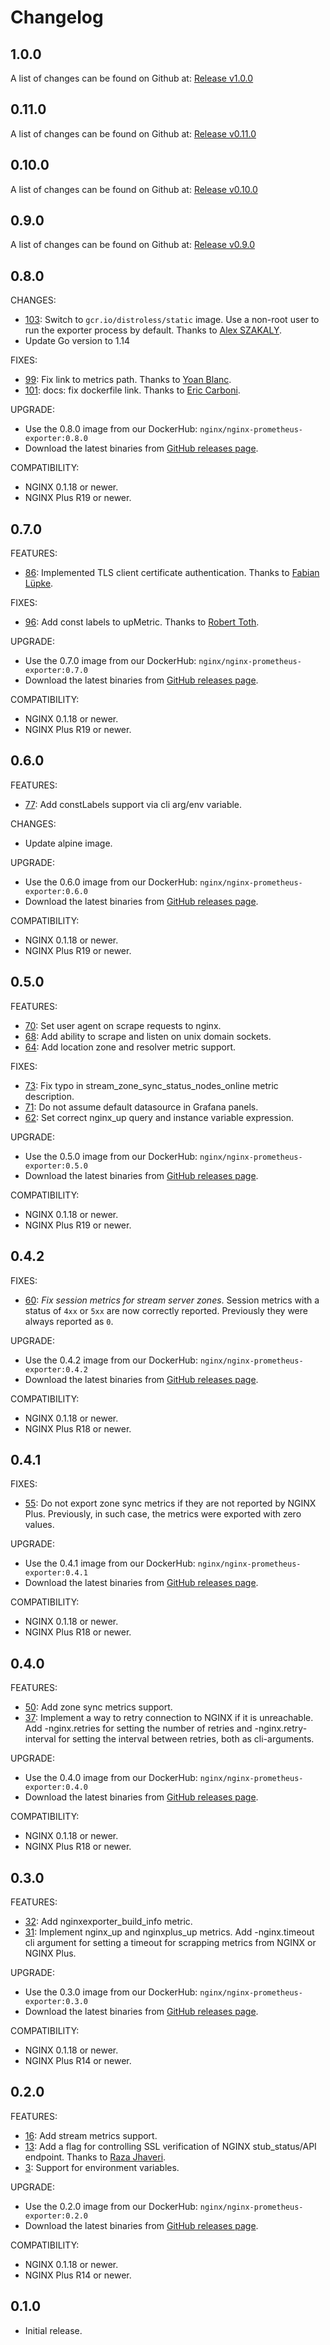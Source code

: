 # Changelog

## 1.0.0

A list of changes can be found on Github at: [Release v1.0.0](https://github.com/nginxinc/nginx-prometheus-exporter/releases/tag/v1.0.0)

## 0.11.0

A list of changes can be found on Github at: [Release v0.11.0](https://github.com/nginxinc/nginx-prometheus-exporter/releases/tag/v0.11.0)

## 0.10.0

A list of changes can be found on Github at: [Release v0.10.0](https://github.com/nginxinc/nginx-prometheus-exporter/releases/tag/v0.10.0)

## 0.9.0

A list of changes can be found on Github at: [Release v0.9.0](https://github.com/nginxinc/nginx-prometheus-exporter/releases/tag/v0.9.0)

## 0.8.0

CHANGES:

- [103](https://github.com/nginxinc/nginx-prometheus-exporter/pull/103): Switch to `gcr.io/distroless/static` image. Use
  a non-root user to run the exporter process by default. Thanks to [Alex SZAKALY](https://github.com/alex1989hu).
- Update Go version to 1.14

FIXES:

- [99](https://github.com/nginxinc/nginx-prometheus-exporter/pull/99): Fix link to metrics path. Thanks to [Yoan Blanc](https://github.com/greut).
- [101](https://github.com/nginxinc/nginx-prometheus-exporter/pull/101): docs: fix dockerfile link. Thanks to [Eric Carboni](https://github.com/eric-hc).

UPGRADE:

- Use the 0.8.0 image from our DockerHub: `nginx/nginx-prometheus-exporter:0.8.0`
- Download the latest binaries from [GitHub releases
  page](https://github.com/nginxinc/nginx-prometheus-exporter/releases/tag/v0.8.0).

COMPATIBILITY:

- NGINX 0.1.18 or newer.
- NGINX Plus R19 or newer.

## 0.7.0

FEATURES:

- [86](https://github.com/nginxinc/nginx-prometheus-exporter/pull/86): Implemented TLS client certificate
  authentication. Thanks to [Fabian Lüpke](https://github.com/Fluepke).

FIXES:

- [96](https://github.com/nginxinc/nginx-prometheus-exporter/pull/96): Add const labels to upMetric. Thanks to [Robert
  Toth](https://github.com/robert-toth).

UPGRADE:

- Use the 0.7.0 image from our DockerHub: `nginx/nginx-prometheus-exporter:0.7.0`
- Download the latest binaries from [GitHub releases page](https://github.com/nginxinc/nginx-prometheus-exporter/releases/tag/v0.7.0).

COMPATIBILITY:

- NGINX 0.1.18 or newer.
- NGINX Plus R19 or newer.

## 0.6.0

FEATURES:

- [77](https://github.com/nginxinc/nginx-prometheus-exporter/pull/77): Add constLabels support via cli arg/env variable.

CHANGES:

- Update alpine image.

UPGRADE:

- Use the 0.6.0 image from our DockerHub: `nginx/nginx-prometheus-exporter:0.6.0`
- Download the latest binaries from [GitHub releases page](https://github.com/nginxinc/nginx-prometheus-exporter/releases/tag/v0.6.0).

COMPATIBILITY:

- NGINX 0.1.18 or newer.
- NGINX Plus R19 or newer.

## 0.5.0

FEATURES:

- [70](https://github.com/nginxinc/nginx-prometheus-exporter/pull/70): Set user agent on scrape requests to nginx.
- [68](https://github.com/nginxinc/nginx-prometheus-exporter/pull/68): Add ability to scrape and listen on unix domain
  sockets.
- [64](https://github.com/nginxinc/nginx-prometheus-exporter/pull/64): Add location zone and resolver metric support.

FIXES:

- [73](https://github.com/nginxinc/nginx-prometheus-exporter/pull/73): Fix typo in stream_zone_sync_status_nodes_online
  metric description.
- [71](https://github.com/nginxinc/nginx-prometheus-exporter/pull/71): Do not assume default datasource in Grafana
  panels.
- [62](https://github.com/nginxinc/nginx-prometheus-exporter/pull/62): Set correct nginx_up query and instance variable
  expression.

UPGRADE:

- Use the 0.5.0 image from our DockerHub: `nginx/nginx-prometheus-exporter:0.5.0`
- Download the latest binaries from [GitHub releases page](https://github.com/nginxinc/nginx-prometheus-exporter/releases/tag/v0.5.0).

COMPATIBILITY:

- NGINX 0.1.18 or newer.
- NGINX Plus R19 or newer.

## 0.4.2

FIXES:

- [60](https://github.com/nginxinc/nginx-prometheus-exporter/pull/60): *Fix session metrics for stream server zones*.
  Session metrics with a status of `4xx` or `5xx` are now correctly reported. Previously they were always reported as
  `0`.

UPGRADE:

- Use the 0.4.2 image from our DockerHub: `nginx/nginx-prometheus-exporter:0.4.2`
- Download the latest binaries from [GitHub releases page](https://github.com/nginxinc/nginx-prometheus-exporter/releases/tag/v0.4.2).

COMPATIBILITY:

- NGINX 0.1.18 or newer.
- NGINX Plus R18 or newer.

## 0.4.1

FIXES:

- [55](https://github.com/nginxinc/nginx-prometheus-exporter/pull/55): Do not export zone sync metrics if they are not
  reported by NGINX Plus. Previously, in such case, the metrics were exported with zero values.

UPGRADE:

- Use the 0.4.1 image from our DockerHub: `nginx/nginx-prometheus-exporter:0.4.1`
- Download the latest binaries from [GitHub releases page](https://github.com/nginxinc/nginx-prometheus-exporter/releases/tag/v0.4.1).

COMPATIBILITY:

- NGINX 0.1.18 or newer.
- NGINX Plus R18 or newer.

## 0.4.0

FEATURES:

- [50](https://github.com/nginxinc/nginx-prometheus-exporter/pull/50): Add zone sync metrics support.
- [37](https://github.com/nginxinc/nginx-prometheus-exporter/pull/37): Implement a way to retry connection to NGINX if
  it is unreachable. Add -nginx.retries for setting the number of retries and -nginx.retry-interval for setting the
  interval between retries, both as cli-arguments.

UPGRADE:

- Use the 0.4.0 image from our DockerHub: `nginx/nginx-prometheus-exporter:0.4.0`
- Download the latest binaries from [GitHub releases page](https://github.com/nginxinc/nginx-prometheus-exporter/releases/tag/v0.4.0).

COMPATIBILITY:

- NGINX 0.1.18 or newer.
- NGINX Plus R18 or newer.

## 0.3.0

FEATURES:

- [32](https://github.com/nginxinc/nginx-prometheus-exporter/pull/32): Add nginxexporter_build_info metric.
- [31](https://github.com/nginxinc/nginx-prometheus-exporter/pull/31): Implement nginx_up and nginxplus_up metrics. Add
  -nginx.timeout cli argument for setting a timeout for scrapping metrics from NGINX or NGINX Plus.

UPGRADE:

- Use the 0.3.0 image from our DockerHub: `nginx/nginx-prometheus-exporter:0.3.0`
- Download the latest binaries from [GitHub releases page](https://github.com/nginxinc/nginx-prometheus-exporter/releases/tag/v0.3.0).

COMPATIBILITY:

- NGINX 0.1.18 or newer.
- NGINX Plus R14 or newer.

## 0.2.0

FEATURES:

- [16](https://github.com/nginxinc/nginx-prometheus-exporter/pull/16): Add stream metrics support.
- [13](https://github.com/nginxinc/nginx-prometheus-exporter/pull/13): Add a flag for controlling SSL verification of
  NGINX stub_status/API endpoint. Thanks to [Raza Jhaveri](https://github.com/razaj92).
- [3](https://github.com/nginxinc/nginx-prometheus-exporter/pull/3): Support for environment variables.

UPGRADE:

- Use the 0.2.0 image from our DockerHub: `nginx/nginx-prometheus-exporter:0.2.0`
- Download the latest binaries from [GitHub releases page](https://github.com/nginxinc/nginx-prometheus-exporter/releases/tag/v0.2.0).

COMPATIBILITY:

- NGINX 0.1.18 or newer.
- NGINX Plus R14 or newer.

## 0.1.0

- Initial release.
